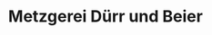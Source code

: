 ---
title: "Metzgerei Dürr und Beier"
url: /remchingen/metzgerei-duerr-und-beier/
shop: Metzgerei
---